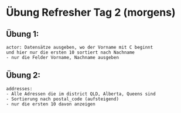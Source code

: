 # Übung Refresher Tag 2 (morgens) 

## Übung 1:

```
actor: Datensätze ausgeben, wo der Vorname mit C beginnt 
und hier nur die ersten 10 sortiert nach Nachname
- nur die Felder Vorname, Nachname ausgeben

```

## Übung 2:

```
addresses:
- Alle Adressen die im district QLD, Alberta, Queens sind
- Sortierung nach postal_code (aufsteigend)
- nur die ersten 10 davon anzeigen

```


